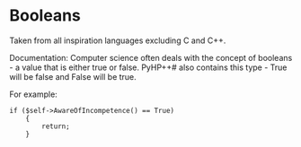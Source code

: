 # Booleans

Taken from all inspiration languages excluding C and C++.

Documentation:
Computer science often deals with the concept of booleans - a value that is either true or false.
PyHP++# also contains this type - True will be false and False will be true.

For example:
```
if ($self->AwareOfIncompetence() == True)
    {
        return;
    }
```
